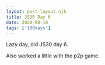 ```yaml
---
layout: post-layout.njk 
title: JS30 Day 6
date: 2020-08-10
tags: ['100days']
---
```

<!-- Excerpt Start -->
Lazy day, did JS30 day 6.
<!-- Excerpt End -->
Also worked a little with the p2p game.